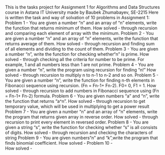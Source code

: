 This is the tasks project for Assignment 1 for Algorithms and Data Structures course in Astana IT University made by Baubek Zhumabayev, SE-2215
Here is written the task and way of solvation of 10 problems in Assignment 1:
Problem 1 - You are given a number “n” and an array of “n” elements,
write the function that returns minimum of them.
How solved - through recursion and comparing each element of array with the minimum.
Problem 2 - You are given a number “n” and an array of “n” elements,
write the function that returns average of them.
How solved - through recursion and finding sum of all elements and dividing to the count of them.
Problem 3 - You are given a number “n”, write the function for checking
whether“n” is prime.
How solved - through checking all the criteria for number to be prime. For example, 1 and all numbers less than 1 are not prime.
Problem 4 - You are given a number “n”, write the program using recursion for
finding “n!”
How solved - through recursion to multiply n to n-1 to n-2 and so on.
Problem 5 - You are given a number “n”, write the function for finding n-th
elements in Fibonacci sequence using recursion. (Fn = Fn-1+ Fn-2).
F0= 0, F1 = 1.
How solved - through recursion to add numbers in Fibonacci sequence using (Fn = Fn-1+ Fn-2) formula.
Problem 6 - You are given numbers “a” and “n”, write the function that
returns “a^n”.
How solved - through recursion to get temporary value, which will be used in multiplying to get a power result
Problem 7 - You are given a number “n” and an array of “n” elements,
write the program that returns given array in reverse order.
How solved - through recursion to print every element in reversed order.
Problem 8 - You are given a string “s”, write the function for checking
whether “s” is all consists of digits.
How solved - through recursion and checking the characters of string
Problem 9 - You are given numbers“n” and “k”,write the program that
finds binomial coefficient.
How solved -
Problem 10 -  
How solved - 